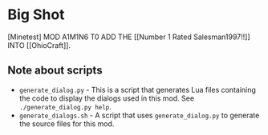# Big Shot

[Minetest] MOD A1M1N6 T0 ADD THE [[Number 1 Rated Salesman1997!!]] INTO [[OhioCraft]].

## Note about scripts

- `generate_dialog.py` - This is a script that generates Lua files containing the code to display the dialogs used in this mod. See `./generate_dialog.py help`.
- `generate_dialogs.sh` - A script that uses `generate_dialog.py` to generate the source files for this mod.
